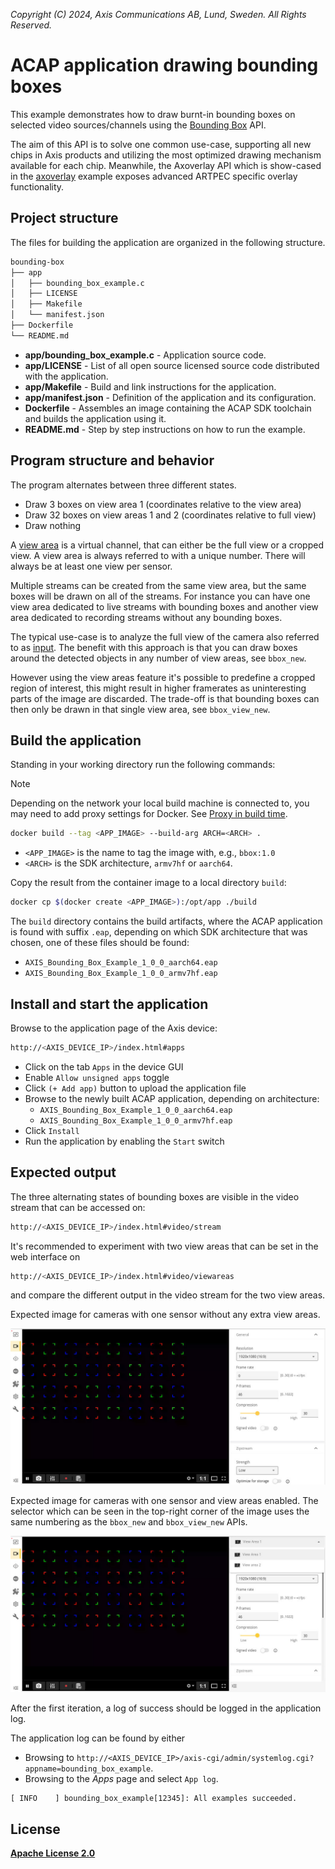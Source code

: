 *Copyright (C) 2024, Axis Communications AB, Lund, Sweden. All Rights Reserved.*

# ACAP application drawing bounding boxes

This example demonstrates how to draw burnt-in bounding boxes on selected video sources/channels using the [Bounding Box](https://developer.axis.com/acap/api/native-sdk-api/#bounding-box-api) API.

The aim of this API is to solve one common use-case, supporting all new chips in Axis products and utilizing the most optimized drawing mechanism available for each chip. Meanwhile, the Axoverlay API which is show-cased in the [axoverlay](../axoverlay) example exposes advanced ARTPEC specific overlay functionality.

## Project structure

The files for building the application are organized in the following structure.

```sh
bounding-box
├── app
│   ├── bounding_box_example.c
│   ├── LICENSE
│   ├── Makefile
│   └── manifest.json
├── Dockerfile
└── README.md
```

- **app/bounding_box_example.c** - Application source code.
- **app/LICENSE** - List of all open source licensed source code distributed with the application.
- **app/Makefile** - Build and link instructions for the application.
- **app/manifest.json** - Definition of the application and its configuration.
- **Dockerfile** - Assembles an image containing the ACAP SDK toolchain and builds the application using it.
- **README.md** - Step by step instructions on how to run the example.

## Program structure and behavior

The program alternates between three different states.

- Draw 3 boxes on view area 1 (coordinates relative to the view area)
- Draw 32 boxes on view areas 1 and 2 (coordinates relative to full view)
- Draw nothing

A [view area](https://www.axis.com/vapix-library/subjects/t10175981/section/t10156183/display?section=t10156183-t10156183) is a virtual channel, that can either be the full view or a cropped view. A view area is always referred to with a unique number. There will always be at least one view per sensor.

Multiple streams can be created from the same view area, but the same boxes will be drawn on all of the streams. For instance you can have one view area dedicated to live streams with bounding boxes and another view area dedicated to recording streams without any bounding boxes.

The typical use-case is to analyze the full view of the camera also referred to as [input](https://developer.axis.com/acap/api/src/api/vdostream/html/vdo-stream_8h.html). The benefit with this approach is that you can draw boxes around the detected objects in any number of view areas, see `bbox_new`.

However using the view areas feature it's possible to predefine a cropped region of interest, this might result in higher framerates as uninteresting parts of the image are discarded. The trade-off is that bounding boxes can then only be drawn in that single view area, see `bbox_view_new`.

## Build the application

Standing in your working directory run the following commands:

> [!NOTE]
>
> Depending on the network your local build machine is connected to, you may need to add proxy
> settings for Docker. See
> [Proxy in build time](https://developer.axis.com/acap/develop/proxy/#proxy-in-build-time).

```sh
docker build --tag <APP_IMAGE> --build-arg ARCH=<ARCH> .
```

- `<APP_IMAGE>` is the name to tag the image with, e.g., `bbox:1.0`
- `<ARCH>` is the SDK architecture, `armv7hf` or `aarch64`.

Copy the result from the container image to a local directory `build`:

```sh
docker cp $(docker create <APP_IMAGE>):/opt/app ./build
```

The `build` directory contains the build artifacts, where the ACAP application
is found with suffix `.eap`, depending on which SDK architecture that was
chosen, one of these files should be found:

- `AXIS_Bounding_Box_Example_1_0_0_aarch64.eap`
- `AXIS_Bounding_Box_Example_1_0_0_armv7hf.eap`

## Install and start the application

Browse to the application page of the Axis device:

```sh
http://<AXIS_DEVICE_IP>/index.html#apps
```

- Click on the tab `Apps` in the device GUI
- Enable `Allow unsigned apps` toggle
- Click `(+ Add app)` button to upload the application file
- Browse to the newly built ACAP application, depending on architecture:
  - `AXIS_Bounding_Box_Example_1_0_0_aarch64.eap`
  - `AXIS_Bounding_Box_Example_1_0_0_armv7hf.eap`
- Click `Install`
- Run the application by enabling the `Start` switch

## Expected output

The three alternating states of bounding boxes are visible in the video stream that can be accessed on:

```sh
http://<AXIS_DEVICE_IP>/index.html#video/stream
```

It's recommended to experiment with two view areas that can be set in the web interface on

```sh
http://<AXIS_DEVICE_IP>/index.html#video/viewareas
```

and compare the different output in the video stream for the two view areas.

Expected image for cameras with one sensor without any extra view areas.

![Bounding Boxes](bbox.jpeg)

Expected image for cameras with one sensor and view areas enabled. The selector which can be seen in the top-right corner of the image uses the same numbering as the `bbox_new` and `bbox_view_new` APIs.

![Bounding Boxes](bbox-view.jpeg)

After the first iteration, a log of success should be logged in the application log.

The application log can be found by either

- Browsing to `http://<AXIS_DEVICE_IP>/axis-cgi/admin/systemlog.cgi?appname=bounding_box_example`.
- Browsing to the *Apps* page and select `App log`.

```text
[ INFO    ] bounding_box_example[12345]: All examples succeeded.
```

## License

**[Apache License 2.0](../LICENSE)**
